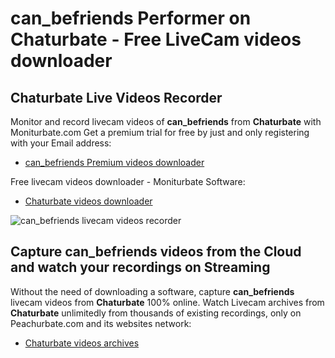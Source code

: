 # can_befriends Performer on Chaturbate - Free LiveCam videos downloader

## Chaturbate Live Videos Recorder

Monitor and record livecam videos of **can_befriends** from **Chaturbate** with Moniturbate.com
Get a premium trial for free by just and only registering with your Email address:
* [can_befriends Premium videos downloader](https://moniturbate.com/request-demo-licence-key.html)

Free livecam videos downloader - Moniturbate Software:
* [Chaturbate videos downloader](https://moniturbate.com/moniturbate-download-software.html)

![can_befriends livecam videos recorder](https://peachurnet.com/templates/moniturbate-software.png)


## Capture can_befriends videos from the Cloud and watch your recordings on Streaming

Without the need of downloading a software, capture **can_befriends** livecam videos from **Chaturbate** 100% online.
Watch Livecam archives from **Chaturbate** unlimitedly from thousands of existing recordings, only on Peachurbate.com and its websites network:
* [Chaturbate videos archives](https://peachurnet.com/)